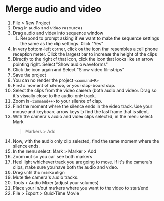 Merge audio and video
=====================

1. File > New Project
2. Drag in audio and video resources
3. Drag audio and video into sequence window
    1. Respond to prompt asking if we want to make the sequence settings the
       same as the clip settings. Click "Yes"
4. In very bottom-left corner, click on the icon that resembles a cell phone
   reception meter. Click the largest bar to increase the height of the clips
5. Directly to the right of that icon, click the icon that looks like an arrow
   pointing right. Select "Show audio waveforms"
6. Click the icon again and Select "Show video filmstrips"
7. Save the project
8. You can no render the project `<command+R>`
9. Find a moment of silence, or your clap-board clap.
10. Select the clips from the video camera (both audio and video). Drag so it's
    visually close to the audio-only track.
11. Zoom in `<command++>` to your silence of clap.
12. Find the moment where the silence ends in the video track. Use your mouse
    and keyboard arrow keys to find the last frame that is silent.
13. With the camera's audio and video clips selected, in the menu select: Mark
    > Markers > Add
14. Now, with the audio only clip selected, find the same moment where the
    silence ends.
15. In the menu select: Mark > Marker > Add
16. Zoom out so you can see both markers
17. Heel light whichever track you are going to move. If it's the camera's
    clips, make sure you have both the audio and video.
18. Drag until the marks align
19. Mute the camera's audio tracks.
20. Tools > Audio Mixer (adjust your volumes)
21. Place your in/out markers where you want to the video to start/end
22. File > Export > QuickTime Movie

